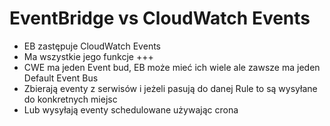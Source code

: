# EventBridge vs CloudWatch Events

- EB zastępuje CloudWatch Events
- Ma wszystkie jego funkcje +++
- CWE ma jeden Event bud, EB może mieć ich wiele ale zawsze ma jeden Default Event Bus
- Zbierają eventy z serwisów i jeżeli pasują do danej Rule to są wysyłane do konkretnych miejsc
- Lub wysyłają eventy schedulowane używając crona
